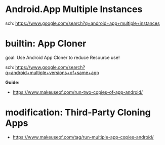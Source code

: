 # Android.App Multiple Instances
sch: https://www.google.com/search?q=android+app+multiple+instances

# builtin: App Cloner
goal: Use Android App Cloner to reduce Resource use!

sch: https://www.google.com/search?q=android+multiple+versions+of+same+app

**Guide:**
- https://www.makeuseof.com/run-two-copies-of-app-android/

# modification: Third-Party Cloning Apps
- https://www.makeuseof.com/tag/run-multiple-app-copies-android/
